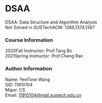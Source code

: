 # DSAA
DSAA: Data Structure and Algorithm Analysis  
Not Solved in SUSTechACM: 1366,1374,1387

### Course Information  
2020Fall Instructor: Prof.Tang Bo  
2021Spring Instructor: Prof.Cheng Ran  

### Author Information
Name: YeeTone Wang  
SID: 11910104  
Major: CS  
Email: 11910104@mail.sustech.edu.cn  
